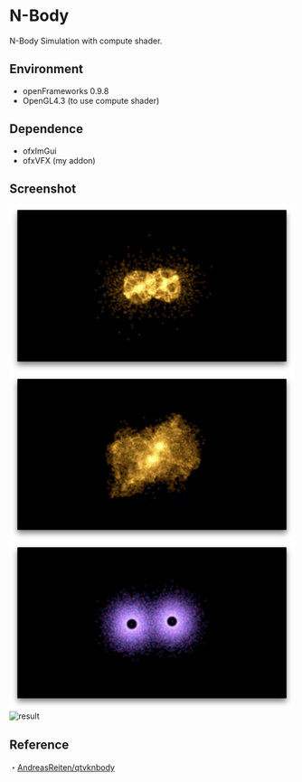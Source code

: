 # N-Body
N-Body Simulation with compute shader.

## Environment
* openFrameworks 0.9.8
* OpenGL4.3 (to use compute shader)

## Dependence
* ofxImGui
* ofxVFX (my addon)

## Screenshot
![result](https://github.com/rystylee/N-Body/blob/master/screenshot1.png)
![result](https://github.com/rystylee/N-Body/blob/master/screenshot2.png)
![result](https://github.com/rystylee/N-Body/blob/master/screenshot3.png)
![result](https://github.com/rystylee/N-Body/blob/master/screenshot4.png)

## Reference
・[AndreasReiten/qtvknbody](https://github.com/AndreasReiten/qtvknbody/ "AndreasReiten/qtvknbody")  
